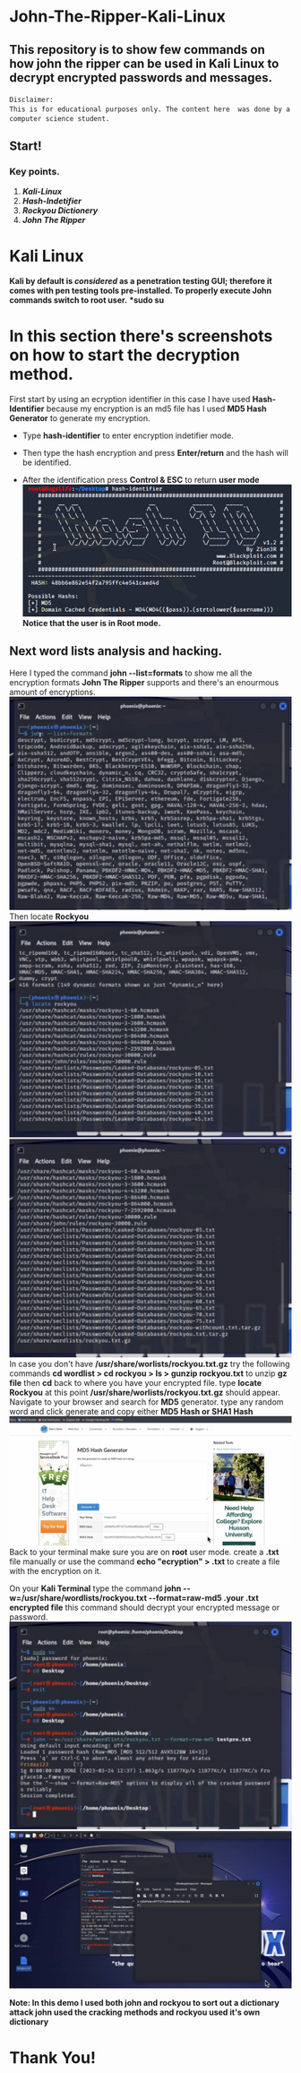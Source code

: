 # John-The-Ripper-Kali-Linux
## This repository is to show few commands on how john the ripper can be used in Kali Linux to decrypt encrypted passwords and messages.
`Disclaimer:`   
 `This is for educational purposes only. The content here  was done by a computer science student.`  

## Start!
### Key points.
1. **_Kali-Linux_** 
2. **_Hash-Indetifier_**
3. **_Rockyou Dictionery_** 
4. **_John The Ripper_**

# Kali Linux
**Kali by default is _considered_ as a penetration testing GUI; therefore it comes with pen testing tools pre-installed. To properly execute John commands switch to root user.** 
__*sudo su__
# In this section there's screenshots on how to start the decryption method.
First start by using an ecryption identifier in this case I have used __Hash-Identifier__ because my encryption is an md5 file has I used  __MD5 Hash Generator__ to generate my encryption. 
- Type __hash-identifier__ to enter encryption indetifier mode.
+ Then type the hash encryption and press __Enter/return__ and the hash will be identified.
* After the identification press __Control & ESC__  to return  __user mode__
![Alt image1](Images/md5-hash.png)
__Notice that the user is in Root mode.__ 

## Next word lists analysis and hacking.
Here I typed the command __john --list=formats__ to show me all the encryption formats __John The Ripper__ supports and there's an enourmous amount of encryptions.
![Alt image2](Images/johnlist.png)
Then locate __Rockyou__ 
![Alt images3](Images/locate.png)
![Alt images4](Images/locate2.png)
In case you don't have __/usr/share/worlists/rockyou.txt.gz__ try the following commands __cd wordlist > cd rockyou > ls > gunzip rockyou.txt__  to unzip __gz file__ then __cd__ back to where you have your encrypted file.
type __locate Rockyou__ at this point __/usr/share/worlists/rockyou.txt.gz__ should appear.
Navigate to your browser and search for __MD5__ generator.
type any random word and click generate and copy either __MD5 Hash or SHA1 Hash__
![Alt images5](Images/md5.png)
Back to your terminal make sure you are on __root__ user mode.
create a __.txt__ file manually or use the command __echo "ecryption" > .txt__ to create a file with the encryption on it.

On your __Kali Terminal__ type the command __john --w=/usr/share/wordlists/rockyou.txt --format=raw-md5 .your .txt encrypted file__ this command should decrypt your encrypted message or password.
 ![alt images6](Images/Friday123.png) 
 ![Alt images7](Images/encryption.png)

  __Note: In this demo I used both john and rockyou to sort out a dictionary attack john used the cracking methods and rockyou used it's own dictionary__   

  # Thank You!
 